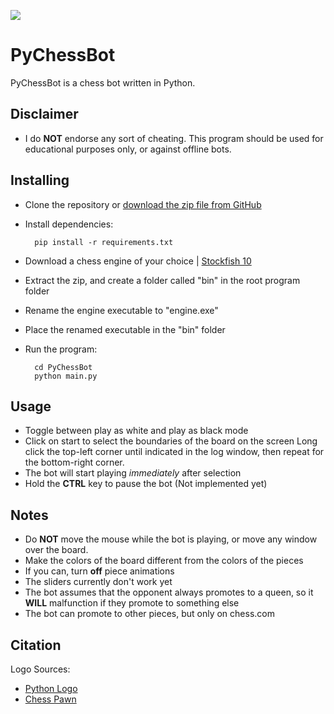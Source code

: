 ![](https://i.imgur.com/nXCZXwm.png)


# PyChessBot

PyChessBot is a chess bot written in Python. 

Disclaimer
----------
- I do **NOT** endorse any sort of cheating. This program should be used for educational purposes only, or against offline bots.

Installing
----------
- Clone the repository or [download the zip file from GitHub](https://github.com/LouisAsanaka/PyChessBot/archive/master.zip)
- Install dependencies:

        pip install -r requirements.txt

- Download a chess engine of your choice | [Stockfish 10](https://stockfishchess.org/files/stockfish-10-win.zip)
- Extract the zip, and create a folder called "bin" in the root program folder
- Rename the engine executable to "engine.exe"
- Place the renamed executable in the "bin" folder

- Run the program:

        cd PyChessBot
        python main.py
    
Usage
-----

- Toggle between play as white and play as black mode
- Click on start to select the boundaries of the board on the screen
Long click the top-left corner until indicated in the log window,
then repeat for the bottom-right corner.
- The bot will start playing _immediately_ after selection
- Hold the **CTRL** key to pause the bot (Not implemented yet)

Notes
-----

- Do **NOT** move the mouse while the bot is playing, or move any window over the board.
- Make the colors of the board different from the colors of the pieces
- If you can, turn **off** piece animations
- The sliders currently don't work yet
- The bot assumes that the opponent always promotes to a queen, so it **WILL** malfunction if they promote to something else
- The bot can promote to other pieces, but only on chess.com


Citation
--------
Logo Sources:
- [Python Logo](https://commons.wikimedia.org/wiki/File:Python-logo-notext.svg)
- [Chess Pawn](https://www.clipartmax.com/middle/m2H7i8b1m2H7m2b1_pawn-chess-figure-chess/)